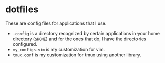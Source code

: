 # dotfiles

These are config files for applications that I use.

- `.config` is a directory recognized by certain applications in your home directory (`$HOME`) and for the ones that do, I have the directories configured.
- `my_configs.vim` is my customization for vim.
- `tmux.conf` is my customization for tmux using another library.